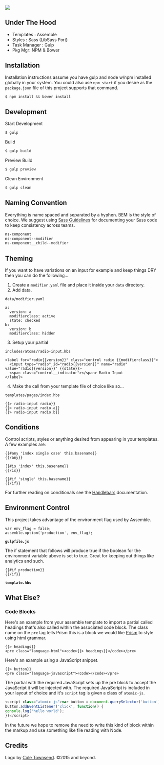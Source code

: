![](https://s3-us-west-2.amazonaws.com/s.cdpn.io/392/atomic-logo.svg)

## Under The Hood

 - Templates : Assemble
 - Styles : Sass (LibSass Port)
 - Task Manager : Gulp
 - Pkg Mgr: NPM & Bower

## Installation

Installation instructions assume you have gulp and node w/npm installed globally in your system. You could also use `npm start` if you desire as the `package.json` file of this project supports that command.

```javascript
$ npm install && bower install
```

## Development

Start Development

```javascript
$ gulp
```

Build

```javascript
$ gulp build
```

Preview Build

```javascript
$ gulp preview
```

Clean Environment

```javascript
$ gulp clean
```

## Naming Convention

Everything is name spaced and separated by a hyphen. BEM is the style of choice. We suggest using [Sass Guidelines](http://sass-guidelin.es/) for documenting your Sass code to keep consistency across teams.

```css
ns-component
ns-component--modifier
ns-component__child--modifier
```

## Theming

If you want to have variations on an input for example and keep things DRY then you can do the following…

1. Create a ``modifier.yaml`` file and place it inside your ``data`` directory.
2. Add data.

  ``data/modifier.yaml``

  ```
  a:
    version: a
    modifierclass: active
    state: checked
  b:
    version: b
    modifierclass: hidden
  ```

3. Setup your partial

  ``includes/atoms/radio-input.hbs``

  ```
  <label for="radio{{version}}" class="control radio {{modifierclass}}">
    <input type="radio" id="radio{{version}}" name="radio" value="radio{{version}}" {{state}}>
    <span class="control__indicator"></span> Radio Input
  </label>
  ```

4. Make the call from your template file of choice like so…

  ``templates/pages/index.hbs``

  ```
  {{> radio-input radio}}
  {{> radio-input radio.a}}
  {{> radio-input radio.b}}
  ```

## Conditions

Control scripts, styles or anything desired from appearing in your templates. A few examples are:

```
{{#any 'index single case' this.basename}}
{{/any}}
```

```
{{#is 'index' this.basename}}
{{/is}}
```

```
{{#if 'single' this.basename}}
{{/if}}
```

For further reading on conditionals see the [Handlebars](http://handlebarsjs.com/block_helpers.html) documentation.

## Environment Control

This project takes advantage of the environment flag used by Assemble.

```
var env_flag = false;
assemble.option('production', env_flag);
```
**`gulpfile.js`**

The if statement that follows will produce true if the boolean for the environment variable above is set to true. Great for keeping out things like analytics and such.

```
{{#if production}}
{{/if}}
```
**`template.hbs`**

## What Else?

### Code Blocks

Here's an example from your assemble template to import a partial called headings that's also called within the associated code block. The class name on the `pre` tag tells Prism this is a block we would like [Prism](http://prismjs.com) to style using html grammar.

```markup
{{> headings}}
<pre class="language-html"><code>{{> headings}}</code></pre>
```

Here's an example using a JavaScript snippet.

```markup
{{> button}}
<pre class="language-javascript"><code></code></pre>
```

The partial with the required JavaScript sets up the pre block to accept the JavaScript it will be injected with. The required JavaScript is included in your layout of choice and it's `script` tag is given a class of `atomic-js`.

```javascript
<script class="atomic-js">var button = document.querySelector('button');
button.addEventListener('click', function() {
console.log('hello world');
})</script>
```

In the future we hope to remove the need to write this kind of block within the markup and use something like file reading with Node.

## Credits

Logo by [Cole Townsend](http://coletownsend.com). ©2015 and beyond.
